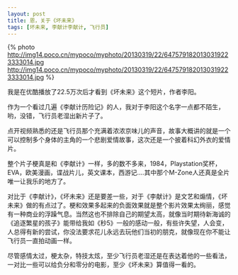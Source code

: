 ```yaml
---
layout: post
title: 恩，关于《坏未来》
tags: [坏未来, 李献计李献计, 飞行员]
---
```


{% photo http://img14.poco.cn/mypoco/myphoto/20130319/22/6475791820130319223333014.jpg http://img14.poco.cn/mypoco/myphoto/20130319/22/6475791820130319223333014.jpg %}

我是在优酷播放了22.5万次后才看到《坏未来》这个短片，作者李阳。

作为一个看过几遍《李献计历险记》的人，我对于李阳这个名字一点都不陌生，哟，没错，飞行员老湿出新片子了。

点开视频熟悉的还是飞行员那个充满着浓浓京味儿的声音，故事大概讲的就是一个可以控制多个身体的主角的一个悲剧爱情故事，这次还是一个披着科幻外衣的爱情片。

整个片子梗真是和《李献计》一样，多的数不多来，1984，Playstation奖杯，EVA，欧美漫画，谍战片儿，英文课本，西游记....其中那个M-Zone人还真是全片唯一让我乐的地方了。

对比于《李献计》，《坏未来》还是要差一些，对于《李献计》是文艺和煽情，《坏未来》做的有点过了。梗和效果多起来的负面效果就是整个影片效果太绚丽，感觉有一种商业的浮躁气息。当然这也不排除自己的期望太高，就像当时期待新海诚的《追逐繁星的孩子》能带给我如《秒5》一般的感动一般，有些许失望，人会变，人总得有新的尝试，你没法要求花儿永远去玩他们当初的朋克，就像现在你不能让飞行员一直拍动画一样。

尽管感情太过，梗太杂，特技太炫，至少飞行员老湿还是在表达着他的一些看法，一对比一些可以给负分和零分的电影，至少《坏未来》算值得一看的。


